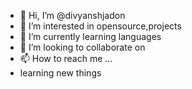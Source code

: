 - 👋 Hi, I’m @divyanshjadon
- 👀 I’m interested in opensource,projects
- 🌱 I’m currently learning languages
- 💞️ I’m looking to collaborate on 
- 📫 How to reach me ...
- learning new things 
<!---
divyanshjadon/divyanshjadon is a ✨ special ✨ repository because its `README.md` (this file) appears on your GitHub profile.
You can click the Preview link to take a look at your changes.
--->
